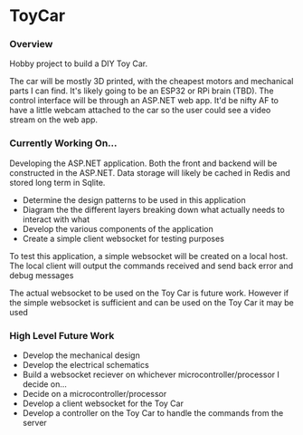 # ToyCar

### Overview
Hobby project to build a DIY Toy Car. 

The car will be mostly 3D printed, with the cheapest motors and mechanical parts I can find. It's likely going to be an ESP32 or RPi brain (TBD). The control interface will be through an ASP.NET web app. It'd be nifty AF to have a little webcam attached to the car so the user could see a video stream on the web app.


### Currently Working On...

Developing the ASP.NET application. Both the front and backend will be constructed in the ASP.NET. Data storage will likely be cached in Redis and stored long term in Sqlite.

- Determine the design patterns to be used in this application
- Diagram the the different layers breaking down what actually needs to interact with what
- Develop the various components of the application
- Create a simple client websocket for testing purposes

To test this application, a simple websocket will be created on a local host. The local client will output the commands received and send back error and debug messages

The actual websocket to be used on the Toy Car is future work. However if the simple websocket is sufficient and can be used on the Toy Car it may be used

### High Level Future Work
- Develop the mechanical design
- Develop the electrical schematics
- Build a websocket reciever on whichever microcontroller/processor I decide on...
- Decide on a microcontroller/processor
- Develop a client websocket for the Toy Car
- Develop a controller on the Toy Car to handle the commands from the server


